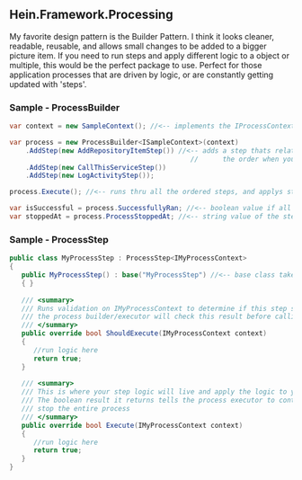 ## Hein.Framework.Processing
My favorite design pattern is the Builder Pattern.  I think it looks cleaner, readable, reusable, and allows small changes to be added to a bigger picture item.  If you need to run steps and apply different logic to a object or multiple, this would be the perfect package to use.  Perfect for those application processes that are driven by logic, or are constantly getting updated with 'steps'.


### Sample - ProcessBuilder
```csharp
var context = new SampleContext(); //<-- implements the IProcessContext interface

var process = new ProcessBuilder<ISampleContext>(context)
	.AddStep(new AddRepositoryItemStep()) //<-- adds a step thats related to the context and will keep 
                                             //      the order when you call AddStep
	.AddStep(new CallThisServiceStep())
	.AddStep(new LogActivityStep());

process.Execute(); //<-- runs thru all the ordered steps, and applys step logic to the context

var isSuccessful = process.SuccessfullyRan; //<-- boolean value if all steps were executed
var stoppedAt = process.ProcessStoppedAt; //<-- string value of the step name that the process stopped at
```

### Sample - ProcessStep
```csharp
public class MyProcessStep : ProcessStep<IMyProcessContext>
{
   public MyProcessStep() : base("MyProcessStep") //<-- base class takes the step name in constructor
   { }
   
   /// <summary>
   /// Runs validation on IMyProcessContext to determine if this step should run.
   /// the process builder/executor will check this result before calling the Execute on this step
   /// </summary>
   public override bool ShouldExecute(IMyProcessContext context)
   {
      //run logic here
      return true;
   }
   
   /// <summary>
   /// This is where your step logic will live and apply the logic to your context.
   /// The boolean result it returns tells the process executor to continue to the next step or 
   /// stop the entire process 
   /// </summary>
   public override bool Execute(IMyProcessContext context)
   {
      //run logic here
      return true;
   }
}
```